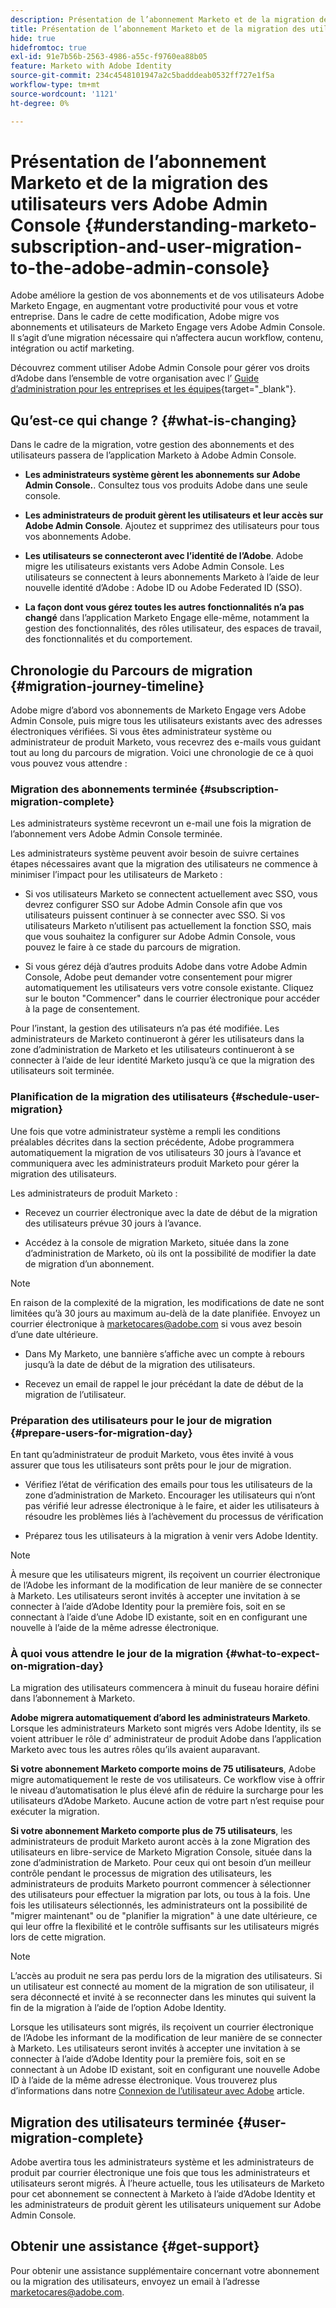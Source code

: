 ```yaml
---
description: Présentation de l’abonnement Marketo et de la migration des utilisateurs vers Adobe Admin Console - Documents Marketo - Documentation du produit
title: Présentation de l’abonnement Marketo et de la migration des utilisateurs vers Adobe Admin Console
hide: true
hidefromtoc: true
exl-id: 91e7b56b-2563-4986-a55c-f9760ea88b05
feature: Marketo with Adobe Identity
source-git-commit: 234c4548101947a2c5badddeab0532ff727e1f5a
workflow-type: tm+mt
source-wordcount: '1121'
ht-degree: 0%

---
```


# Présentation de l’abonnement Marketo et de la migration des utilisateurs vers Adobe Admin Console {#understanding-marketo-subscription-and-user-migration-to-the-adobe-admin-console}

Adobe améliore la gestion de vos abonnements et de vos utilisateurs Adobe Marketo Engage, en augmentant votre productivité pour vous et votre entreprise. Dans le cadre de cette modification, Adobe migre vos abonnements et utilisateurs de Marketo Engage vers Adobe Admin Console. Il s’agit d’une migration nécessaire qui n’affectera aucun workflow, contenu, intégration ou actif marketing.

Découvrez comment utiliser Adobe Admin Console pour gérer vos droits d’Adobe dans l’ensemble de votre organisation avec l’ [Guide d’administration pour les entreprises et les équipes](https://helpx.adobe.com/enterprise/admin-guide.html){target="_blank"}.

## Qu’est-ce qui change ? {#what-is-changing}

Dans le cadre de la migration, votre gestion des abonnements et des utilisateurs passera de l’application Marketo à Adobe Admin Console.

* **Les administrateurs système gèrent les abonnements sur Adobe Admin Console.**. Consultez tous vos produits Adobe dans une seule console.

* **Les administrateurs de produit gèrent les utilisateurs et leur accès sur Adobe Admin Console**. Ajoutez et supprimez des utilisateurs pour tous vos abonnements Adobe.

* **Les utilisateurs se connecteront avec l’identité de l’Adobe**. Adobe migre les utilisateurs existants vers Adobe Admin Console. Les utilisateurs se connectent à leurs abonnements Marketo à l’aide de leur nouvelle identité d’Adobe : Adobe ID ou Adobe Federated ID (SSO).

* **La façon dont vous gérez toutes les autres fonctionnalités n’a pas changé** dans l’application Marketo Engage elle-même, notamment la gestion des fonctionnalités, des rôles utilisateur, des espaces de travail, des fonctionnalités et du comportement.


## Chronologie du Parcours de migration {#migration-journey-timeline}

Adobe migre d’abord vos abonnements de Marketo Engage vers Adobe Admin Console, puis migre tous les utilisateurs existants avec des adresses électroniques vérifiées. Si vous êtes administrateur système ou administrateur de produit Marketo, vous recevrez des e-mails vous guidant tout au long du parcours de migration. Voici une chronologie de ce à quoi vous pouvez vous attendre :

### Migration des abonnements terminée {#subscription-migration-complete}

Les administrateurs système recevront un e-mail une fois la migration de l’abonnement vers Adobe Admin Console terminée.

Les administrateurs système peuvent avoir besoin de suivre certaines étapes nécessaires avant que la migration des utilisateurs ne commence à minimiser l’impact pour les utilisateurs de Marketo :

* Si vos utilisateurs Marketo se connectent actuellement avec SSO, vous devrez configurer SSO sur Adobe Admin Console afin que vos utilisateurs puissent continuer à se connecter avec SSO. Si vos utilisateurs Marketo n’utilisent pas actuellement la fonction SSO, mais que vous souhaitez la configurer sur Adobe Admin Console, vous pouvez le faire à ce stade du parcours de migration.

* Si vous gérez déjà d’autres produits Adobe dans votre Adobe Admin Console, Adobe peut demander votre consentement pour migrer automatiquement les utilisateurs vers votre console existante. Cliquez sur le bouton &quot;Commencer&quot; dans le courrier électronique pour accéder à la page de consentement.

Pour l’instant, la gestion des utilisateurs n’a pas été modifiée. Les administrateurs de Marketo continueront à gérer les utilisateurs dans la zone d’administration de Marketo et les utilisateurs continueront à se connecter à l’aide de leur identité Marketo jusqu’à ce que la migration des utilisateurs soit terminée.

### Planification de la migration des utilisateurs {#schedule-user-migration}

Une fois que votre administrateur système a rempli les conditions préalables décrites dans la section précédente, Adobe programmera automatiquement la migration de vos utilisateurs 30 jours à l’avance et communiquera avec les administrateurs produit Marketo pour gérer la migration des utilisateurs.

Les administrateurs de produit Marketo :

* Recevez un courrier électronique avec la date de début de la migration des utilisateurs prévue 30 jours à l’avance.

* Accédez à la console de migration Marketo, située dans la zone d’administration de Marketo, où ils ont la possibilité de modifier la date de migration d’un abonnement.

>[!NOTE]
>
>En raison de la complexité de la migration, les modifications de date ne sont limitées qu’à 30 jours au maximum au-delà de la date planifiée. Envoyez un courrier électronique à marketocares@adobe.com si vous avez besoin d’une date ultérieure.

* Dans My Marketo, une bannière s’affiche avec un compte à rebours jusqu’à la date de début de la migration des utilisateurs.

* Recevez un email de rappel le jour précédant la date de début de la migration de l’utilisateur.

### Préparation des utilisateurs pour le jour de migration {#prepare-users-for-migration-day}

En tant qu’administrateur de produit Marketo, vous êtes invité à vous assurer que tous les utilisateurs sont prêts pour le jour de migration.

* Vérifiez l’état de vérification des emails pour tous les utilisateurs de la zone d’administration de Marketo. Encourager les utilisateurs qui n’ont pas vérifié leur adresse électronique à le faire, et aider les utilisateurs à résoudre les problèmes liés à l’achèvement du processus de vérification

* Préparez tous les utilisateurs à la migration à venir vers Adobe Identity.

>[!NOTE]
>
>À mesure que les utilisateurs migrent, ils reçoivent un courrier électronique de l’Adobe les informant de la modification de leur manière de se connecter à Marketo. Les utilisateurs seront invités à accepter une invitation à se connecter à l’aide d’Adobe Identity pour la première fois, soit en se connectant à l’aide d’une Adobe ID existante, soit en en configurant une nouvelle à l’aide de la même adresse électronique.

### À quoi vous attendre le jour de la migration {#what-to-expect-on-migration-day}

La migration des utilisateurs commencera à minuit du fuseau horaire défini dans l’abonnement à Marketo.

**Adobe migrera automatiquement d’abord les administrateurs Marketo**. Lorsque les administrateurs Marketo sont migrés vers Adobe Identity, ils se voient attribuer le rôle d’ administrateur de produit Adobe dans l’application Marketo avec tous les autres rôles qu’ils avaient auparavant.

**Si votre abonnement Marketo comporte moins de 75 utilisateurs**, Adobe migre automatiquement le reste de vos utilisateurs. Ce workflow vise à offrir le niveau d’automatisation le plus élevé afin de réduire la surcharge pour les utilisateurs d’Adobe Marketo. Aucune action de votre part n’est requise pour exécuter la migration.

**Si votre abonnement Marketo comporte plus de 75 utilisateurs**, les administrateurs de produit Marketo auront accès à la zone Migration des utilisateurs en libre-service de Marketo Migration Console, située dans la zone d’administration de Marketo. Pour ceux qui ont besoin d’un meilleur contrôle pendant le processus de migration des utilisateurs, les administrateurs de produits Marketo pourront commencer à sélectionner des utilisateurs pour effectuer la migration par lots, ou tous à la fois. Une fois les utilisateurs sélectionnés, les administrateurs ont la possibilité de &quot;migrer maintenant&quot; ou de &quot;planifier la migration&quot; à une date ultérieure, ce qui leur offre la flexibilité et le contrôle suffisants sur les utilisateurs migrés lors de cette migration.

>[!NOTE]
>
>L’accès au produit ne sera pas perdu lors de la migration des utilisateurs. Si un utilisateur est connecté au moment de la migration de son utilisateur, il sera déconnecté et invité à se reconnecter dans les minutes qui suivent la fin de la migration à l’aide de l’option Adobe Identity.

Lorsque les utilisateurs sont migrés, ils reçoivent un courrier électronique de l’Adobe les informant de la modification de leur manière de se connecter à Marketo. Les utilisateurs seront invités à accepter une invitation à se connecter à l’aide d’Adobe Identity pour la première fois, soit en se connectant à un Adobe ID existant, soit en configurant une nouvelle Adobe ID à l’aide de la même adresse électronique. Vous trouverez plus d’informations dans notre [Connexion de l’utilisateur avec Adobe](/help/marketo/product-docs/administration/marketo-with-adobe-identity/user-sign-in-with-adobe-id.md) article.

## Migration des utilisateurs terminée {#user-migration-complete}

Adobe avertira tous les administrateurs système et les administrateurs de produit par courrier électronique une fois que tous les administrateurs et utilisateurs seront migrés. À l’heure actuelle, tous les utilisateurs de Marketo pour cet abonnement se connectent à Marketo à l’aide d’Adobe Identity et les administrateurs de produit gèrent les utilisateurs uniquement sur Adobe Admin Console.

## Obtenir une assistance {#get-support}

Pour obtenir une assistance supplémentaire concernant votre abonnement ou la migration des utilisateurs, envoyez un email à l’adresse marketocares@adobe.com.
